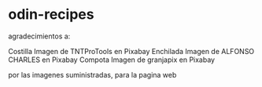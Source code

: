 # odin-recipes
agradecimientos a:

Costilla Imagen de TNTProTools en Pixabay
Enchilada Imagen de ALFONSO CHARLES en Pixabay
Compota Imagen de granjapix en Pixabay

por las imagenes suministradas, para la pagina web